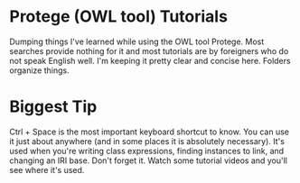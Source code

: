 # Protege (OWL tool) Tutorials
Dumping things I've learned while using the OWL tool Protege. Most searches provide nothing for it and most tutorials are by foreigners who do not speak English well. I'm keeping it pretty clear and concise here. Folders organize things.

# Biggest Tip
Ctrl + Space is the most important keyboard shortcut to know. You can use it just about anywhere (and in some places it is absolutely necessary). It's used when you're writing class expressions, finding instances to link, and changing an IRI base. Don't forget it. Watch some tutorial videos and you'll see where it's used.
